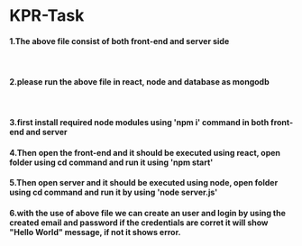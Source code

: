 # KPR-Task
<h4>1.The above file consist of both front-end and server side</h4><br>
<h4>2.please run the above file in react, node and database as mongodb</h4><br>
<h4>3.first install required node modules using 'npm i' command in both front-end and server</h4>
<h4>4.Then open the front-end and it should be executed using react, open folder using cd command and run it using 'npm start'</h4>
<h4>5.Then open server and it should be executed using node, open folder using cd command and run it by using 'node server.js'</h4>
<h4>6.with the use of above file we can create an user and login by using the created email and password 
if the credentials are corret it will show "Hello World" message, if not it shows error.</h4>
